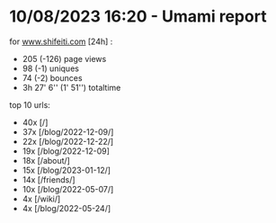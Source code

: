 # 10/08/2023 16:20 - Umami report
for www.shifeiti.com [24h] :

 - 205 (-126) page views
 - 98 (-1) uniques
 - 74 (-2) bounces
 - 3h 27' 6'' (1' 51'') totaltime


top 10 urls:
 - 40x [/]
 - 37x [/blog/2022-12-09/]
 - 22x [/blog/2022-12-22/]
 - 19x [/blog/2022-12-09]
 - 18x [/about/]
 - 15x [/blog/2023-01-12/]
 - 14x [/friends/]
 - 10x [/blog/2022-05-07/]
 - 4x [/wiki/]
 - 4x [/blog/2022-05-24/]


